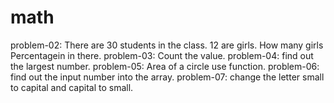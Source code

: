 # math
problem-02: There are 30 students in the class. 12 are girls. How many girls Percentagein in there.
problem-03: Count the value.
problem-04: find out the largest number.
problem-05: Area of a circle use function.
problem-06: find out the input number into the array.
problem-07: change the letter small to capital and capital to small.
